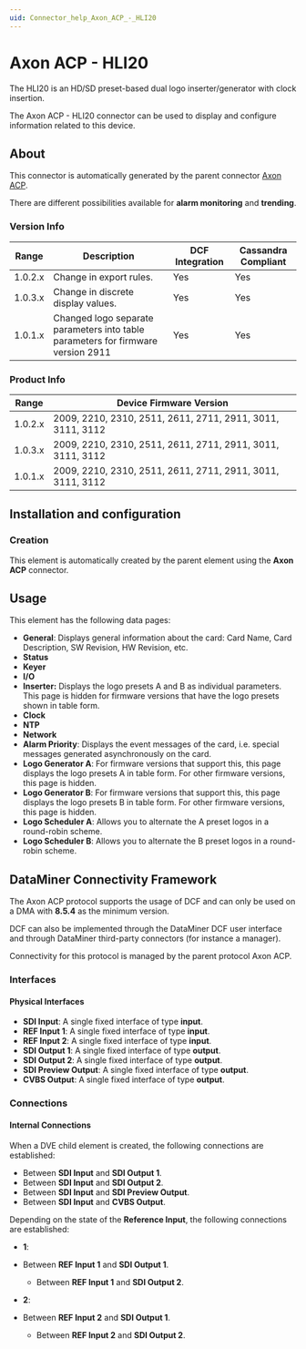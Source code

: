 ```yaml
---
uid: Connector_help_Axon_ACP_-_HLI20
---
```


# Axon ACP - HLI20

The HLI20 is an HD/SD preset-based dual logo inserter/generator with clock insertion.

The Axon ACP - HLI20 connector can be used to display and configure information related to this device.

## About

This connector is automatically generated by the parent connector [Axon ACP](xref:Connector_help_Axon_ACP).

There are different possibilities available for **alarm monitoring** and **trending**.

### Version Info

| Range   | Description                                                                      | DCF Integration | Cassandra Compliant |
|---------|----------------------------------------------------------------------------------|-----------------|---------------------|
| 1.0.2.x | Change in export rules.                                                          | Yes             | Yes                 |
| 1.0.3.x | Change in discrete display values.                                               | Yes             | Yes                 |
| 1.0.1.x | Changed logo separate parameters into table parameters for firmware version 2911 | Yes             | Yes                 |

### Product Info

| Range   | Device Firmware Version                                    |
|---------|------------------------------------------------------------|
| 1.0.2.x | 2009, 2210, 2310, 2511, 2611, 2711, 2911, 3011, 3111, 3112 |
| 1.0.3.x | 2009, 2210, 2310, 2511, 2611, 2711, 2911, 3011, 3111, 3112 |
| 1.0.1.x | 2009, 2210, 2310, 2511, 2611, 2711, 2911, 3011, 3111, 3112 |

## Installation and configuration

### Creation

This element is automatically created by the parent element using the **Axon ACP** connector.

## Usage

This element has the following data pages:

- **General**: Displays general information about the card: Card Name, Card Description, SW Revision, HW Revision, etc.
- **Status**
- **Keyer**
- **I/O**
- **Inserter:** Displays the logo presets A and B as individual parameters. This page is hidden for firmware versions that have the logo presets shown in table form.
- **Clock**
- **NTP**
- **Network**
- **Alarm Priority**: Displays the event messages of the card, i.e. special messages generated asynchronously on the card.
- **Logo Generator A**: For firmware versions that support this, this page displays the logo presets A in table form. For other firmware versions, this page is hidden.
- **Logo Generator B**: For firmware versions that support this, this page displays the logo presets B in table form. For other firmware versions, this page is hidden.
- **Logo Scheduler A**: Allows you to alternate the A preset logos in a round-robin scheme.
- **Logo Scheduler B**: Allows you to alternate the B preset logos in a round-robin scheme.

## DataMiner Connectivity Framework

The Axon ACP protocol supports the usage of DCF and can only be used on a DMA with **8.5.4** as the minimum version.

DCF can also be implemented through the DataMiner DCF user interface and through DataMiner third-party connectors (for instance a manager).

Connectivity for this protocol is managed by the parent protocol Axon ACP.

### Interfaces

#### Physical Interfaces

- **SDI Input**: A single fixed interface of type **input**.
- **REF Input 1**: A single fixed interface of type **input**.
- **REF Input 2**: A single fixed interface of type **input**.
- **SDI Output 1**: A single fixed interface of type **output**.
- **SDI Output 2**: A single fixed interface of type **output**.
- **SDI Preview Output**: A single fixed interface of type **output**.
- **CVBS Output**: A single fixed interface of type **output**.

### Connections

#### Internal Connections

When a DVE child element is created, the following connections are established:

- Between **SDI Input** and **SDI Output 1**.
- Between **SDI Input** and **SDI Output 2**.
- Between **SDI Input** and **SDI Preview Output**.
- Between **SDI Input** and **CVBS Output**.

Depending on the state of the **Reference Input**, the following connections are established:

- **1**:

- Between **REF Input 1** and **SDI Output 1**.
  - Between **REF Input 1** and **SDI Output 2**.

- **2**:

- Between **REF Input 2** and **SDI Output 1**.
  - Between **REF Input 2** and **SDI Output 2**.
